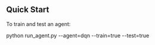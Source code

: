 ## Quick Start
To train and test an agent:

python run_agent.py --agent=dqn --train=true --test=true